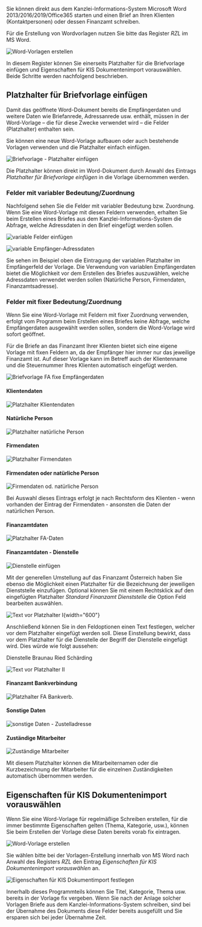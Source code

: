 Sie können direkt aus dem Kanzlei-Informations-System Microsoft Word
2013/2016/2019/Office365 starten und einen Brief an Ihren Klienten
(Kontaktpersonen) oder dessen Finanzamt schreiben.

Für die Erstellung von Wordvorlagen nutzen Sie bitte das Register *RZL* im MS Word.

![Word-Vorlagen erstellen](<img/image305.png>)

In diesem Register können Sie einerseits Platzhalter für die
Briefvorlage einfügen und Eigenschaften für KIS Dokumentenimport
vorauswählen. Beide Schritte werden nachfolgend beschrieben.

## Platzhalter für Briefvorlage einfügen

Damit das geöffnete Word-Dokument bereits die Empfängerdaten und weitere
Daten wie Briefanrede, Adressanrede usw. enthält, müssen in der
Word-Vorlage – die für diese Zwecke verwendet wird – die Felder
(Platzhalter) enthalten sein.

Sie können eine neue Word-Vorlage aufbauen oder auch bestehende Vorlagen
verwenden und die Platzhalter einfach einfügen.

![Briefvorlage - Platzhalter einfügen](<img/image308.png>)

Die Platzhalter können direkt im Word-Dokument durch Anwahl des Eintrags
*Platzhalter für Briefvorlage einfügen* in die Vorlage übernommen
werden.

### Felder mit variabler Bedeutung/Zuordnung

Nachfolgend sehen Sie die Felder mit variabler Bedeutung bzw. Zuordnung.
Wenn Sie eine Word-Vorlage mit diesen Feldern verwenden, erhalten Sie
beim Erstellen eines Briefes aus dem Kanzlei-Informations-System die
Abfrage, welche Adressdaten in den Brief eingefügt werden sollen.

![variable Felder einfügen](<img/image309.png>)

![variable Empfänger-Adressdaten](<img/image310.png>)

Sie sehen im Beispiel oben die Eintragung der variablen Platzhalter im
Empfängerfeld der Vorlage. Die Verwendung von variablen Empfängerdaten
bietet die Möglichkeit vor dem Erstellen des Briefes auszuwählen, welche
Adressdaten verwendet werden sollen (Natürliche Person, Firmendaten,
Finanzamtsadresse).

### Felder mit fixer Bedeutung/Zuordnung

Wenn Sie eine Word-Vorlage mit Feldern mit fixer Zuordnung verwenden,
erfolgt vom Programm beim Erstellen eines Briefes keine Abfrage, welche Empfängerdaten ausgewählt
werden sollen, sondern die Word-Vorlage wird sofort geöffnet.

Für die Briefe an das Finanzamt Ihrer Klienten bietet sich eine eigene
Vorlage mit fixen Feldern an, da der Empfänger hier immer nur das
jeweilige Finanzamt ist. Auf dieser Vorlage kann im Betreff auch der
Klientenname und die Steuernummer Ihres Klienten automatisch eingefügt
werden.

![Briefvorlage FA fixe Empfängerdaten](<img/image311.png>)

#### Klientendaten

![Platzhalter Klientendaten](<img/image312.png>)

#### Natürliche Person

![Platzhalter natürliche Person](<img/image313.png>)

#### Firmendaten

![Platzhalter Firmendaten](<img/image314.png>)

#### Firmendaten oder natürliche Person

![Firmendaten od. natürliche Person](<img/image315.png>)

Bei Auswahl dieses Eintrags erfolgt je nach Rechtsform des Klienten -
wenn vorhanden der Eintrag der Firmendaten - ansonsten die Daten der
natürlichen Person.

#### Finanzamtdaten

![Platzhalter FA-Daten](<img/image316.png>)

####  Finanzamtdaten - Dienstelle

![Dienstelle einfügen](<img/image317.png>)

Mit der generellen Umstellung auf das Finanzamt Österreich haben Sie
ebenso die Möglichkeit einen Platzhalter für die Bezeichnung der
jeweiligen Dienststelle einzufügen. Optional können Sie mit einem
Rechtsklick auf den eingefügten Platzhalter *Standard Finanzamt
Dienststelle* die Option Feld bearbeiten auswählen.

![Text vor Platzhalter I](<img/image318.png>){width="600"}

Anschließend können Sie in den Feldoptionen einen Text festlegen,
welcher vor dem Platzhalter eingefügt werden soll.
Diese Einstellung bewirkt, dass vor dem Platzhalter für die Dienstelle
der Begriff der Dienstelle eingefügt wird. Dies würde wie folgt
aussehen:

Dienstelle Braunau Ried Schärding

![Text vor Platzhalter II](<img/image319.png>)

#### Finanzamt Bankverbindung

![Platzhalter FA Bankverb.](<img/image320.png>)

#### Sonstige Daten

![sonstige Daten - Zustelladresse](<img/image321.png>)

#### Zuständige Mitarbeiter

![Zuständige Mitarbeiter](<img/image322.png>)

Mit diesem Platzhalter können die Mitarbeiternamen oder die
Kurzbezeichnung der Mitarbeiter für die einzelnen Zuständigkeiten
automatisch übernommen werden.

## Eigenschaften für KIS Dokumentenimport vorauswählen

Wenn Sie eine Word-Vorlage für regelmäßige Schreiben erstellen, für die
immer bestimmte Eigenschaften gelten (Thema, Kategorie, usw.), können
Sie beim Erstellen der Vorlage diese Daten bereits vorab fix eintragen.

![Word-Vorlage erstellen](<img/image305.png>)

Sie wählen bitte bei der Vorlagen-Erstellung innerhalb von MS Word nach
Anwahl des Registers *RZL* den Eintrag *Eigenschaften für KIS
Dokumentenimport vorauswählen* an.

![Eigenschaften für KIS Dokumentimport festlegen](<img/image323.png>)

Innerhalb dieses Programmteils können Sie Titel, Kategorie, Thema usw.
bereits in der Vorlage fix vergeben. Wenn Sie nach der Anlage solcher
Vorlagen Briefe aus dem Kanzlei-Informations-System schreiben, sind bei der Übernahme des Dokuments diese
Felder bereits ausgefüllt und Sie ersparen sich bei jeder Übernahme
Zeit.